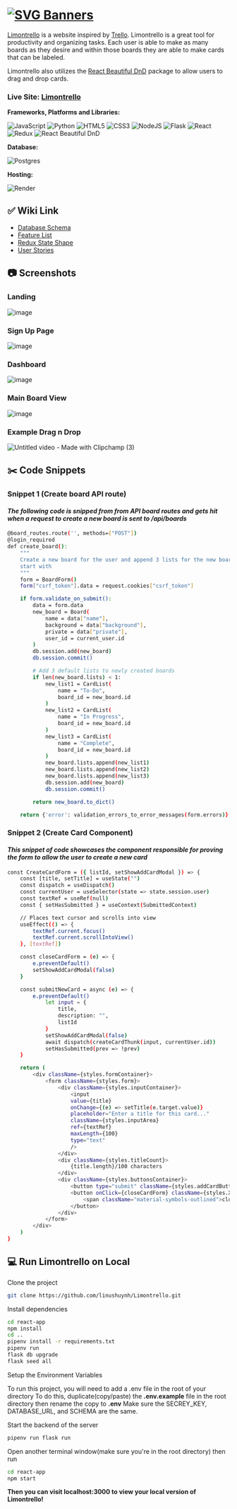 # [![SVG Banners](https://svg-banners.vercel.app/api?type=luminance&text1=Limontrello%20🍋&width=1000&height=350)](https://github.com/Akshay090/svg-banners)

[Limontrello](https://limontrello.onrender.com/) is a website inspired by [Trello](https://trello.com/home). Limontrello is a great tool for productivity and organizing tasks. Each user is able to make as many boards as they desire and within those boards they are able to make cards that can be labeled.

Limontrello also utilizes the [React Beautiful DnD](https://github.com/atlassian/react-beautiful-dnd) package to allow users to drag and drop cards.

### Live Site: [Limontrello](https://limontrello.onrender.com/)


**Frameworks, Platforms and Libraries:**

![JavaScript](https://img.shields.io/badge/javascript-%23323330.svg?style=for-the-badge&logo=javascript&logoColor=%23F7DF1E) ![Python](https://img.shields.io/badge/python-yellow?style=for-the-badge&logo=python&logoColor=blue) ![HTML5](https://img.shields.io/badge/html5-%23E34F26.svg?style=for-the-badge&logo=html5&logoColor=white) ![CSS3](https://img.shields.io/badge/css3-%231572B6.svg?style=for-the-badge&logo=css3&logoColor=white) ![NodeJS](https://img.shields.io/badge/node.js-6DA55F?style=for-the-badge&logo=node.js&logoColor=white) ![Flask](https://img.shields.io/badge/Flask-%23404d59.svg?style=for-the-badge&logo=flask&logoColor=%2361DAFB) ![React](https://img.shields.io/badge/react-%2320232a.svg?style=for-the-badge&logo=react&logoColor=%2361DAFB) ![Redux](https://img.shields.io/badge/redux-%23593d88.svg?style=for-the-badge&logo=redux&logoColor=white) ![React Beautiful DnD](https://img.shields.io/badge/React_Beautiful_DnD-ff69b4?style=for-the-badge&logo=react&logoColor=69FFB4)

**Database:**

![Postgres](https://img.shields.io/badge/postgres-%23316192.svg?style=for-the-badge&logo=postgresql&logoColor=white)

**Hosting:**

![Render](https://img.shields.io/badge/Render-informational?style=for-the-badge&logo=render&logoColor=%5bdec3)

## ✅ Wiki Link

- [Database Schema](https://github.com/linushuynh/Limontrello/wiki/DB-Schema-1.1)
- [Feature List](https://github.com/linushuynh/Limontrello/wiki/Features-List)
- [Redux State Shape](https://github.com/linushuynh/Limontrello/wiki/Redux-Shape)
- [User Stories](https://github.com/linushuynh/Limontrello/wiki/User-Stories)

## 📷 Screenshots

### Landing
![image](https://user-images.githubusercontent.com/109188075/211251771-6178d9f0-83cc-4219-a8e5-a731db11e800.png)

### Sign Up Page
![image](https://user-images.githubusercontent.com/109188075/211121260-9e91ed1d-bf89-4490-a3bf-b14490ca284f.png)

### Dashboard
![image](https://user-images.githubusercontent.com/109188075/211121661-db485c3e-6944-4717-962f-3cf3c3e7aadf.png)


### Main Board View
![image](https://user-images.githubusercontent.com/109188075/211121437-6db9aff8-138f-434d-882a-0a17171c25df.png)

### Example Drag n Drop
![Untitled video - Made with Clipchamp (3)](https://user-images.githubusercontent.com/109188075/211144776-ab4b6b14-a887-4059-85ab-d05a80a9c3fc.gif)


## ✂️ Code Snippets

### Snippet 1 (Create board API route)
#### *The following code is snipped from from API board routes and gets hit when a request to create a new board is sent to /api/boards*
```bash
@board_routes.route('', methods=["POST"])
@login_required
def create_board():
    """
    Create a new board for the user and append 3 lists for the new board to
    start with
    """
    form = BoardForm()
    form["csrf_token"].data = request.cookies["csrf_token"]

    if form.validate_on_submit():
        data = form.data
        new_board = Board(
            name = data["name"],
            background = data["background"],
            private = data["private"],
            user_id = current_user.id
        )
        db.session.add(new_board)
        db.session.commit()

        # Add 3 default lists to newly created boards
        if len(new_board.lists) < 1:
            new_list1 = CardList(
                name = "To-Do",
                board_id = new_board.id
            )
            new_list2 = CardList(
                name = "In Progress",
                board_id = new_board.id
            )
            new_list3 = CardList(
                name = "Complete",
                board_id = new_board.id
            )
            new_board.lists.append(new_list1)
            new_board.lists.append(new_list2)
            new_board.lists.append(new_list3)
            db.session.add(new_board)
            db.session.commit()

        return new_board.to_dict()

    return {'error': validation_errors_to_error_messages(form.errors)}, 401
```

### Snippet 2 (Create Card Component)
#### *This snippet of code showcases the component responsible for proving the form to allow the user to create a new card*
```bash
const CreateCardForm = ({ listId, setShowAddCardModal }) => {
    const [title, setTitle] = useState("")
    const dispatch = useDispatch()
    const currentUser = useSelector(state => state.session.user)
    const textRef = useRef(null)
    const { setHasSubmitted } = useContext(SubmittedContext)

    // Places text cursor and scrolls into view
    useEffect(() => {
        textRef.current.focus()
        textRef.current.scrollIntoView()
    }, [textRef])

    const closeCardForm = (e) => {
        e.preventDefault()
        setShowAddCardModal(false)
    }

    const submitNewCard = async (e) => {
        e.preventDefault()
            let input = {
                title,
                description: "",
                listId
            }
            setShowAddCardModal(false)
            await dispatch(createCardThunk(input, currentUser.id))
            setHasSubmitted(prev => !prev)
    }

    return (
        <div className={styles.formContainer}>
            <form className={styles.form}>
                <div className={styles.inputContainer}>
                    <input
                    value={title}
                    onChange={(e) => setTitle(e.target.value)}
                    placeholder="Enter a title for this card..."
                    className={styles.inputArea}
                    ref={textRef}
                    maxLength={100}
                    type="text"
                    />
                </div>
                <div className={styles.titleCount}>
                    {title.length}/100 characters
                </div>
                <div className={styles.buttonsContainer}>
                    <button type="submit" className={styles.addCardButton} onClick={submitNewCard}>Add card</button>
                    <button onClick={closeCardForm} className={styles.Xbutton}>
                        <span className="material-symbols-outlined">close</span>
                    </button>
                </div>
            </form>
        </div>
    )
}
```

## 💻 Run Limontrello on Local

Clone the project

```bash
git clone https://github.com/linushuynh/Limontrello.git
```

Install dependencies

```bash
cd react-app
npm install
cd ..
pipenv install -r requirements.txt
pipenv run
flask db upgrade
flask seed all
```

Setup the Environment Variables

To run this project, you will need to add a .env file in the root of your directory
To do this, duplicate(copy/paste) the **.env.example** file in the root directory then rename the copy to **.env**
Make sure the SECREY_KEY, DATABASE_URL, and SCHEMA are the same.

Start the backend of the server

```bash
pipenv run flask run
```

Open another terminal window(make sure you're in the root directory) then run

```bash
cd react-app
npm start
```

**Then you can visit localhost:3000 to view your local version of Limontrello!**
